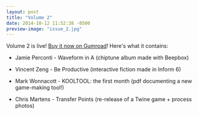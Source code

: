 ```yaml
---
layout: post
title: "Volume 2"
date: 2014-10-12 11:52:38 -0500
preview-image: "issue_2.jpg"
---
```


Volume 2 is live! [Buy it now on Gumroad](https://gumroad.com/l/mWYF)!  Here's what it contains:

* Jamie Perconti - Waveform in A (chiptune album made with Beepbox)

* Vincent Zeng - Be Productive (interactive fiction made in Inform 6)

* Mark Wonnacott - KOOLTOOL: the first month (pdf documenting a new game-making tool!)

* Chris Martens - Transfer Points (re-release of a Twine game + process photos)